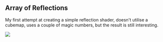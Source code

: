 ## Array of Reflections

My first attempt at creating a simple reflection shader, doesn't utilise a cubemap, uses a couple of magic numbers, but the result is still interesting.


![](http://68.media.tumblr.com/545709284e6b3fea1fd34c3a970e6bb8/tumblr_ossqn3B03Q1trl3t5o1_500.gif)
